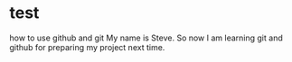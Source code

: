 # test
how to use github and git
My name is Steve. So now I am learning git and github for preparing my project next time.
